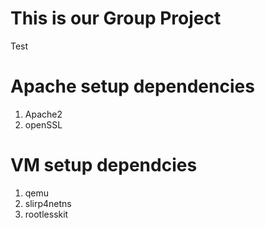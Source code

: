 # This is our Group Project

Test

# Apache setup dependencies
1.  Apache2
2.  openSSL


# VM setup dependcies
1.  qemu
2.  slirp4netns
3.  rootlesskit

